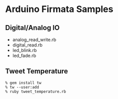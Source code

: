 # Arduino Firmata Samples

Digital/Analog IO
-----------------
- analog_read_write.rb
- digital_read.rb
- led_blink.rb
- led_fade.rb


Tweet Temperature
-----------------

    % gem install tw
    % tw --user:add
    % ruby tweet_temperature.rb
